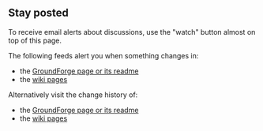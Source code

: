 Stay posted
-----------

To receive email alerts about discussions, use the "watch" button almost on top of this page.

The following feeds alert you when something changes in:
* the [GroundForge page or its readme](https://github.com/d-bl/GroundForge/commits/gh-pages.atom)
* the [wiki pages](https://github.com/d-bl/GroundForge/wiki.atom)

Alternatively visit the change history of:
* the [GroundForge page or its readme](https://github.com/d-bl/GroundForge/commits/master)
* the [wiki pages](https://github.com/d-bl/GroundForge/wiki/_history)